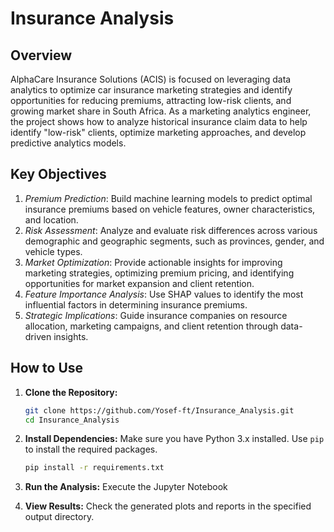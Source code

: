 # Insurance Analysis
## Overview

AlphaCare Insurance Solutions (ACIS) is focused on leveraging data analytics to optimize car insurance marketing strategies and identify opportunities for reducing premiums, attracting low-risk clients, and growing market share in South Africa. As a marketing analytics engineer, the project shows how to analyze historical insurance claim data to help identify "low-risk" clients, optimize marketing approaches, and develop predictive analytics models.

## Key Objectives
1. *Premium Prediction*: Build machine learning models to predict optimal insurance premiums based on vehicle features, owner characteristics, and location.
2. *Risk Assessment*: Analyze and evaluate risk differences across various demographic and geographic segments, such as provinces, gender, and vehicle types.
3. *Market Optimization*: Provide actionable insights for improving marketing strategies, optimizing premium pricing, and identifying opportunities for market expansion and client retention.
4. *Feature Importance Analysis*: Use SHAP values to identify the most influential factors in determining insurance premiums.
5. *Strategic Implications*: Guide insurance companies on resource allocation, marketing campaigns, and client retention through data-driven insights.

## How to Use

1. **Clone the Repository:**
   ```bash
   git clone https://github.com/Yosef-ft/Insurance_Analysis.git
   cd Insurance_Analysis
   ```

2. **Install Dependencies:**
   Make sure you have Python 3.x installed. Use `pip` to install the required packages.
   ```bash
   pip install -r requirements.txt
   ```

3. **Run the Analysis:**
   Execute the Jupyter Notebook
   

4. **View Results:**
   Check the generated plots and reports in the specified output directory.